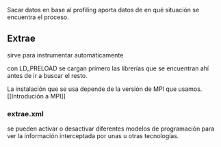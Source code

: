 Sacar datos en base al profiling aporta datos de en qué situación se encuentra el proceso.

## Extrae

sirve para instrumentar automáticamente

con LD_PRELOAD se cargan primero las librerías que se encuentran ahí antes de ir a buscar el resto.

La instalación que se usa depende de la versión de MPI que usamos. [[Introdución a MPI]]

### extrae.xml

se pueden activar o desactivar diferentes modelos de programación para ver la información interceptada por unas u otras tecnologías.